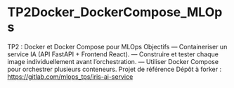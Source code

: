 # TP2Docker_DockerCompose_MLOps
TP2 : Docker et Docker Compose pour MLOps Objectifs — Containeriser un service IA (API FastAPI + Frontend React). — Construire et tester chaque image individuellement avant l’orchestration. — Utiliser Docker Compose pour orchestrer plusieurs conteneurs. Projet de référence Dépôt à forker : https://gitlab.com/mlops_tps/iris-ai-service
